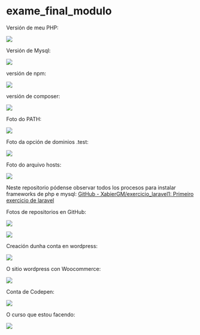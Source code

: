 # exame_final_modulo

Versión de meu PHP:

![](capturas/2022-06-13%2012_54_18-PHP%207.4.27%20-%20phpinfo().png)

Versión de Mysql:

![](capturas/2022-06-13%2013_26_42-README.md%20-%20Mark%20Text.png)

versión de npm:

![](capturas/2022-06-13%2013_29_05-Cmder.png)

versión de composer:

![](capturas/2022-06-13%2013_30_51-Cmder.png)

Foto do PATH:

![](capturas/2022-06-13%2012_18_12-Path.png)

Foto da opción de dominios .test:

![](capturas/2022-06-13%2011_18_45-Zimbra_%20Bandeja%20de%20entrada.png)

Foto do arquivo hosts:

![](capturas/2022-06-13%2012_49_20-C__Windows_System32_drivers_etc_hosts%20-%20Notepad++.png)

Neste repositorio pódense observar todos los procesos para instalar frameworks de php e mysql: [GitHub - XabierGM/exercicio_laravel1: Primeiro exercicio de laravel](https://github.com/XabierGM/exercicio_laravel1)

Fotos de repositorios en GitHub:

![](capturas/2022-06-13%2013_09_39-XabierGM_exercicio_laravel1_%20Primeiro%20exercicio%20de%20laravel.png)

![](capturas/2022-06-13%2013_10_09-XabierGM_exercicio_laravel1_%20Primeiro%20exercicio%20de%20laravel.png)

Creación dunha conta en wordpress:

![](capturas/2022-06-14%2010_15_27-Acceder%20_%20Wright%20&%20Co%20—%20WordPress.png)

O sitio wordpress con Woocommerce:

![](capturas/2022-06-14%2010_32_46-Wright%20&%20Co%20–%20Buffete%20de%20avogados%20Wright%20&%20Co.png)

Conta de Codepen:

![](capturas/2022-06-14%2010_38_29-XabierGM%20on%20CodePen.png)

O curso que estou facendo:

![](capturas/2022-06-14%2010_40_35-Evento_%20Introducción%20á%20programación%20en%20Java%20_%20Cultura%20de%20Galicia.png)
